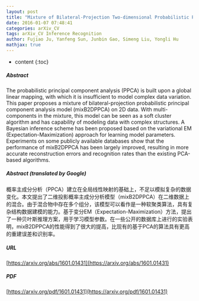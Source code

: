 ```yaml
---
layout: post
title: "Mixture of Bilateral-Projection Two-dimensional Probabilistic Principal Component Analysis"
date: 2016-01-07 07:48:41
categories: arXiv_CV
tags: arXiv_CV Inference Recognition
author: Fujiao Ju, Yanfeng Sun, Junbin Gao, Simeng Liu, Yongli Hu
mathjax: true
---
```


* content
{:toc}

##### Abstract
The probabilistic principal component analysis (PPCA) is built upon a global linear mapping, with which it is insufficient to model complex data variation. This paper proposes a mixture of bilateral-projection probabilistic principal component analysis model (mixB2DPPCA) on 2D data. With multi-components in the mixture, this model can be seen as a soft cluster algorithm and has capability of modeling data with complex structures. A Bayesian inference scheme has been proposed based on the variational EM (Expectation-Maximization) approach for learning model parameters. Experiments on some publicly available databases show that the performance of mixB2DPPCA has been largely improved, resulting in more accurate reconstruction errors and recognition rates than the existing PCA-based algorithms.

##### Abstract (translated by Google)
概率主成分分析（PPCA）建立在全局线性映射的基础上，不足以模拟复杂的数据变化。本文提出了二维投影概率主成分分析模型（mixB2DPPCA）在二维数据上的混合。由于混合物中存在多个组分，该模型可以看作是一种软聚类算法，具有复杂结构数据建模的能力。基于变分EM（Expectation-Maximization）方法，提出了一种贝叶斯推理方案，用于学习模型参数。在一些公开的数据库上进行的实验表明，mixB2DPPCA的性能得到了很大的提高，比现有的基于PCA的算法具有更高的重建误差和识别率。

##### URL
[https://arxiv.org/abs/1601.01431](https://arxiv.org/abs/1601.01431)

##### PDF
[https://arxiv.org/pdf/1601.01431](https://arxiv.org/pdf/1601.01431)

